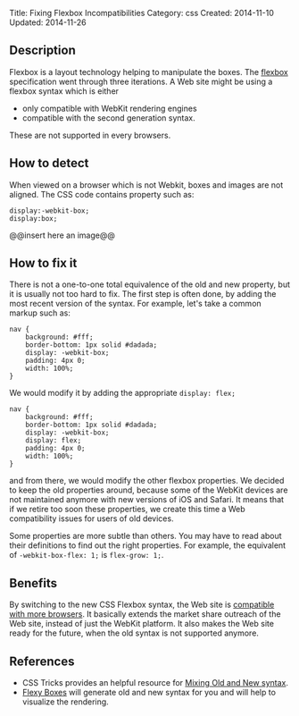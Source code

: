 Title: Fixing Flexbox Incompatibilities
Category: css
Created: 2014-11-10
Updated: 2014-11-26

## Description

Flexbox is a layout technology helping to manipulate the boxes. The [flexbox][] specification went through three iterations. A Web site might be using a flexbox syntax which is either

* only compatible with WebKit rendering engines
* compatible with the second generation syntax.

These are not supported in every browsers.

## How to detect

When viewed on a browser which is not Webkit, boxes and images are not aligned. The CSS code contains property such as:

    display:-webkit-box;
    display:box;

@@insert here an image@@

## How to fix it

There is not a one-to-one total equivalence of the old and new property, but it is usually not too hard to fix. The first step is often done, by adding the most recent version of the syntax. For example, let's take a common markup such as:

    nav {
        background: #fff;
        border-bottom: 1px solid #dadada;
        display: -webkit-box;
        padding: 4px 0;
        width: 100%;
    }

We would modify it by adding the appropriate `display: flex;`

    nav {
        background: #fff;
        border-bottom: 1px solid #dadada;
        display: -webkit-box;
        display: flex;
        padding: 4px 0;
        width: 100%;
    }

and from there, we would modify the other flexbox properties. We decided to keep the old properties around, because some of the WebKit devices are not maintained anymore with new versions of iOS and Safari. It means that if we retire too soon these properties, we create this time a Web compatibility issues for users of old devices.

Some properties are more subtle than others. You may have to read about their definitions to find out the right properties. For example, the equivalent of `-webkit-box-flex: 1;` is `flex-grow: 1;`.

## Benefits

By switching to the new CSS Flexbox syntax, the Web site is [compatible with more browsers](http://caniuse.com/#feat=flexbox). It basically extends the market share outreach of the Web site, instead of just the WebKit platform. It also makes the Web site ready for the future, when the old syntax is not supported anymore.

## References

* CSS Tricks provides an helpful resource for [Mixing Old and New syntax](http://css-tricks.com/using-flexbox/).
* [Flexy Boxes](http://the-echoplex.net/flexyboxes/) will generate old and new syntax for you and will help to visualize the rendering.

[flexbox]: http://dev.w3.org/csswg/css-flexbox/
